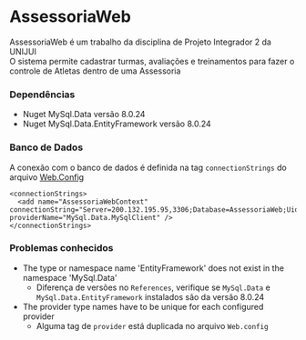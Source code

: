 # AssessoriaWeb
AssessoriaWeb é um trabalho da disciplina de Projeto Integrador 2 da UNIJUI <br/>
O sistema permite cadastrar turmas, avaliações e treinamentos para fazer o controle de Atletas dentro de uma Assessoria
### Dependências
* Nuget MySql.Data versão 8.0.24
* Nuget MySql.Data.EntityFramework versão 8.0.24
### Banco de Dados
A conexão com o banco de dados é definida na tag `connectionStrings` do arquivo [Web.Config](Web.config)
```
<connectionStrings>
  <add name="AssessoriaWebContext" connectionString="Server=200.132.195.95,3306;Database=AssessoriaWeb;Uid=assessoria;Pwd=jEr54gati$s)As;" providerName="MySql.Data.MySqlClient" />
</connectionStrings>
```
### Problemas conhecidos
* The type or namespace name 'EntityFramework' does not exist in the namespace 'MySql.Data'
  * Diferença de versões no `References`, verifique se `MySql.Data` e `MySql.Data.EntityFramework` instalados são da versão 8.0.24
* The provider type names have to be unique for each configured provider
  * Alguma tag de `provider` está duplicada no arquivo `Web.config`
